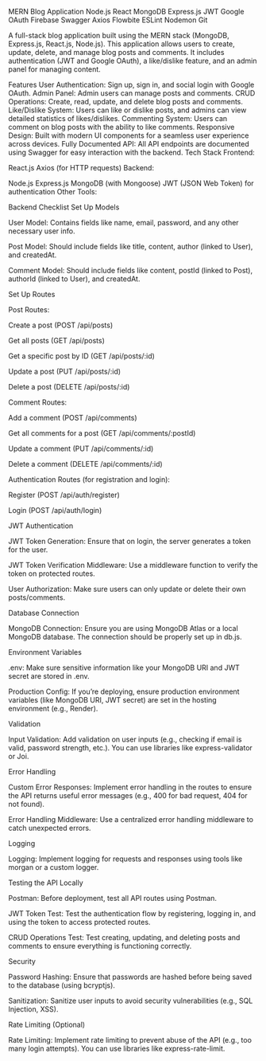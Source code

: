 MERN Blog Application
Node.js React MongoDB Express.js JWT Google OAuth Firebase Swagger Axios Flowbite ESLint Nodemon Git

A full-stack blog application built using the MERN stack (MongoDB, Express.js, React.js, Node.js). This application allows users to create, update, delete, and manage blog posts and comments. It includes authentication (JWT and Google OAuth), a like/dislike feature, and an admin panel for managing content.


Features
User Authentication: Sign up, sign in, and social login with Google OAuth.
Admin Panel: Admin users can manage posts and comments.
CRUD Operations: Create, read, update, and delete blog posts and comments.
Like/Dislike System: Users can like or dislike posts, and admins can view detailed statistics of likes/dislikes.
Commenting System: Users can comment on blog posts with the ability to like comments.
Responsive Design: Built with modern UI components for a seamless user experience across devices.
Fully Documented API: All API endpoints are documented using Swagger for easy interaction with the backend.
Tech Stack
Frontend:

React.js
Axios (for HTTP requests)
Backend:

Node.js
Express.js
MongoDB (with Mongoose)
JWT (JSON Web Token) for authentication
Other Tools:

Backend Checklist
Set Up Models

 User Model: Contains fields like name, email, password, and any other necessary user info.

 Post Model: Should include fields like title, content, author (linked to User), and createdAt.

 Comment Model: Should include fields like content, postId (linked to Post), authorId (linked to User), and createdAt.

Set Up Routes

 Post Routes:

 Create a post (POST /api/posts)

 Get all posts (GET /api/posts)

 Get a specific post by ID (GET /api/posts/:id)

 Update a post (PUT /api/posts/:id)

 Delete a post (DELETE /api/posts/:id)

 Comment Routes:

 Add a comment (POST /api/comments)

 Get all comments for a post (GET /api/comments/:postId)

 Update a comment (PUT /api/comments/:id)

 Delete a comment (DELETE /api/comments/:id)

 Authentication Routes (for registration and login):

 Register (POST /api/auth/register)

 Login (POST /api/auth/login)

JWT Authentication

 JWT Token Generation: Ensure that on login, the server generates a token for the user.

 JWT Token Verification Middleware: Use a middleware function to verify the token on protected routes.

 User Authorization: Make sure users can only update or delete their own posts/comments.

Database Connection

 MongoDB Connection: Ensure you are using MongoDB Atlas or a local MongoDB database. The connection should be properly set up in db.js.

Environment Variables

 .env: Make sure sensitive information like your MongoDB URI and JWT secret are stored in .env.

 Production Config: If you’re deploying, ensure production environment variables (like MongoDB URI, JWT secret) are set in the hosting environment (e.g., Render).

Validation

 Input Validation: Add validation on user inputs (e.g., checking if email is valid, password strength, etc.). You can use libraries like express-validator or Joi.

Error Handling

 Custom Error Responses: Implement error handling in the routes to ensure the API returns useful error messages (e.g., 400 for bad request, 404 for not found).

 Error Handling Middleware: Use a centralized error handling middleware to catch unexpected errors.

Logging

 Logging: Implement logging for requests and responses using tools like morgan or a custom logger.

Testing the API Locally

 Postman: Before deployment, test all API routes using Postman.

 JWT Token Test: Test the authentication flow by registering, logging in, and using the token to access protected routes.

 CRUD Operations Test: Test creating, updating, and deleting posts and comments to ensure everything is functioning correctly.

Security

 Password Hashing: Ensure that passwords are hashed before being saved to the database (using bcryptjs).

 Sanitization: Sanitize user inputs to avoid security vulnerabilities (e.g., SQL Injection, XSS).

Rate Limiting (Optional)

 Rate Limiting: Implement rate limiting to prevent abuse of the API (e.g., too many login attempts). You can use libraries like express-rate-limit.

